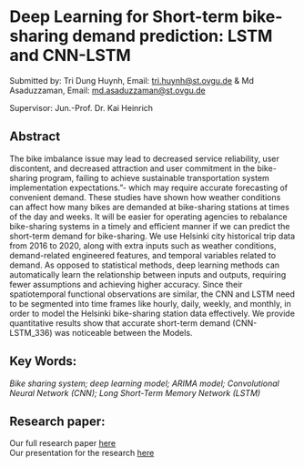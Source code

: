# Deep Learning for Short-term bike-sharing demand prediction: LSTM and CNN-LSTM

Submitted by:
Tri Dung Huynh, Email: tri.huynh@st.ovgu.de
&
Md Asaduzzaman, Email: md.asaduzzaman@st.ovgu.de

Supervisor:
Jun.-Prof. Dr. Kai Heinrich

## Abstract

The bike imbalance issue may lead to decreased service reliability, user discontent, and decreased attraction and user commitment in the bike-sharing program, failing to achieve sustainable transportation system implementation expectations.”- which may require accurate forecasting of convenient demand. These studies have shown how weather conditions can affect how many bikes are demanded at bike-sharing stations at times of the day and weeks. It will be easier for operating agencies to rebalance bike-sharing systems in a timely and efficient manner if we can predict the short-term demand for bike-sharing. We use Helsinki city historical trip data from 2016 to 2020, along with extra inputs such as weather conditions, demand-related engineered features, and temporal variables related to demand. As opposed to statistical methods, deep learning methods can automatically learn the relationship between inputs and outputs, requiring fewer assumptions and achieving higher accuracy. Since their spatiotemporal functional observations are similar, the CNN and LSTM need to be segmented into time frames like hourly, daily, weekly, and monthly, in order to model the Helsinki bike-sharing station data effectively. We provide quantitative results show that accurate short-term demand (CNN-LSTM_336) was noticeable between the Models.

## Key Words: 
*Bike sharing system; deep learning model; ARIMA model; Convolutional Neural Network (CNN); Long Short-Term Memory Network (LSTM)*


## Research paper:
Our full research paper [here](https://github.com/HAKO411/Deep-Learning-for-Short-term-bike-sharing-demand-prediction/blob/main/Submission%20Paper.pdf)  
Our presentation for the research [here](https://github.com/HAKO411/Deep-Learning-for-Short-term-bike-sharing-demand-prediction/blob/main/Presentation.pdf)





